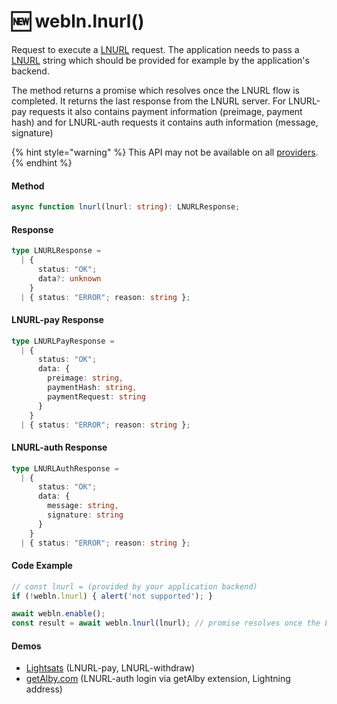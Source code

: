 # 🆕 webln.lnurl()

Request to execute a [LNURL](https://github.com/lnurl/luds) request. The application needs to pass a [LNURL](https://github.com/lnurl/luds/blob/luds/01.md) string which should be provided for example by the application's backend.

The method returns a promise which resolves once the LNURL flow is completed. It returns the last response from the LNURL server. For LNURL-pay requests it also contains payment information (preimage, payment hash) and for LNURL-auth requests it contains auth information (message, signature)&#x20;

{% hint style="warning" %}
This API may not be available on all [providers](https://www.webln.guide/ressources/webln-providers).&#x20;
{% endhint %}

#### Method

```typescript
async function lnurl(lnurl: string): LNURLResponse;
```

#### Response

```typescript
type LNURLResponse =
  | {
      status: "OK";
      data?: unknown
    }
  | { status: "ERROR"; reason: string };
```

#### LNURL-pay Response&#x20;

```typescript
type LNURLPayResponse =
  | {
      status: "OK";
      data: { 
        preimage: string, 
        paymentHash: string, 
        paymentRequest: string
      }
    }
  | { status: "ERROR"; reason: string };
```

#### LNURL-auth Response&#x20;

```typescript
type LNURLAuthResponse =
  | {
      status: "OK";
      data: { 
        message: string, 
        signature: string
      }
    }
  | { status: "ERROR"; reason: string };
```

#### Code Example <a href="#demo" id="demo"></a>

```typescript
// const lnurl = (provided by your application backend)
if (!webln.lnurl) { alert('not supported'); }

await webln.enable();
const result = await webln.lnurl(lnurl); // promise resolves once the LNURL process is finished (e.g. a payment is sent or the login is complete)
```

#### Demos

* [Lightsats](http://lightsats.com/) (LNURL-pay, LNURL-withdraw)
* [getAlby.com](https://getalby.com/) (LNURL-auth login via getAlby extension, Lightning address)
